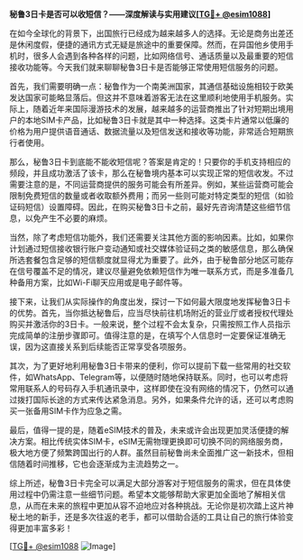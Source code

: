 **秘鲁3日卡是否可以收短信？——深度解读与实用建议[[TG💪+ @esim1088](https://t.me/s/esim1088)]**

在如今全球化的背景下，出国旅行已经成为越来越多人的选择。无论是商务出差还是休闲度假，便捷的通讯方式无疑是旅途中的重要保障。然而，在异国他乡使用手机时，很多人会遇到各种各样的问题，比如网络信号、通话质量以及最重要的短信接收功能等。今天我们就来聊聊秘鲁3日卡是否能够正常使用短信服务的问题。

首先，我们需要明确一点：秘鲁作为一个南美洲国家，其通信基础设施相较于欧美发达国家可能略显落后。但这并不意味着游客无法在这里顺利地使用手机服务。实际上，随着近年来国际漫游技术的发展，越来越多的运营商推出了针对短期出境用户的本地SIM卡产品，比如秘鲁3日卡就是其中一种选择。这类卡片通常以低廉的价格为用户提供语音通话、数据流量以及短信发送和接收等功能，非常适合短期旅行者使用。

那么，秘鲁3日卡到底能不能收短信呢？答案是肯定的！只要你的手机支持相应的频段，并且成功激活了该卡，那么在秘鲁境内基本可以实现正常的短信收发。不过需要注意的是，不同运营商提供的服务可能会有所差异。例如，某些运营商可能会限制免费短信的数量或者收取额外费用；而另一些则可能对特定类型的短信（如验证码短信）设置障碍。因此，在购买秘鲁3日卡之前，最好先咨询清楚这些细节信息，以免产生不必要的麻烦。

当然，除了考虑短信功能外，我们还需要关注其他方面的影响因素。比如，如果你计划通过短信接收银行账户变动通知或社交媒体验证码之类的敏感信息，那么确保所选套餐包含足够的短信额度就显得尤为重要了。此外，由于秘鲁部分地区可能存在信号覆盖不足的情况，建议尽量避免依赖短信作为唯一联系方式，而是多准备几种备用方案，比如Wi-Fi聊天应用或是电子邮件等。

接下来，让我们从实际操作的角度出发，探讨一下如何最大限度地发挥秘鲁3日卡的优势。首先，当你抵达秘鲁后，应当尽快前往机场附近的营业厅或者授权代理处购买并激活你的3日卡。一般来说，整个过程不会太复杂，只需按照工作人员指示完成简单的注册步骤即可。值得注意的是，在填写个人信息时一定要保证准确无误，因为这直接关系到后续能否正常享受各项服务。

其次，为了更好地利用秘鲁3日卡带来的便利，你可以提前下载一些常用的社交软件，如WhatsApp、Telegram等，以便随时随地保持联系。同时，也可以考虑将常用联系人的号码存入手机通讯录中，这样即使在没有网络的情况下，仍然可以通过拨打国际长途的方式来传达紧急消息。另外，如果条件允许的话，还可以考虑购买一张备用SIM卡作为应急之需。

最后，值得一提的是，随着eSIM技术的普及，未来或许会出现更加灵活便捷的解决方案。相比传统实体SIM卡，eSIM无需物理更换即可切换不同的网络服务商，极大地方便了频繁跨国出行的人群。虽然目前秘鲁尚未全面推广这一新技术，但相信随着时间推移，它也会逐渐成为主流趋势之一。

综上所述，秘鲁3日卡完全可以满足大部分游客对于短信服务的需求，但在具体使用过程中仍需注意一些细节问题。希望本文能够帮助大家更加全面地了解相关信息，从而在未来的旅程中更加从容不迫地应对各种挑战。无论你是初次踏上这片神秘土地的新手，还是多次往返的老手，都可以借助合适的工具让自己的旅行体验变得更加丰富多彩！

[[TG💪+ @esim1088](https://t.me/s/esim1088) ![Image](https://i.postimg.cc/4NQfJmqS/Snipaste-2025-05-13-00-14-12.png)]